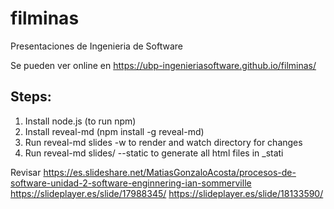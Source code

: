 # filminas
Presentaciones de Ingenieria de Software

Se pueden ver online en https://ubp-ingenieriasoftware.github.io/filminas/

## Steps:

1. Install node.js (to run npm)
2. Install reveal-md (npm install -g reveal-md)
3. Run reveal-md slides -w to render and watch directory for changes 
4. Run reveal-md slides/ --static to generate all html files in _stati

Revisar
https://es.slideshare.net/MatiasGonzaloAcosta/procesos-de-software-unidad-2-software-enginnering-ian-sommerville
https://slideplayer.es/slide/17988345/
https://slideplayer.es/slide/18133590/

